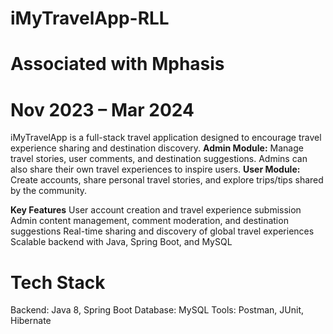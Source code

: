 # iMyTravelApp-RLL
# Associated with Mphasis
# Nov 2023 – Mar 2024

iMyTravelApp is a full-stack travel application designed to encourage travel experience sharing and destination discovery.
**Admin Module:** Manage travel stories, user comments, and destination suggestions. Admins can also share their own travel experiences to inspire users.
**User Module:** Create accounts, share personal travel stories, and explore trips/tips shared by the community.

**Key Features**
User account creation and travel experience submission
Admin content management, comment moderation, and destination suggestions
Real-time sharing and discovery of global travel experiences
Scalable backend with Java, Spring Boot, and MySQL

# Tech Stack
Backend: Java 8, Spring Boot
Database: MySQL
Tools: Postman, JUnit, Hibernate
